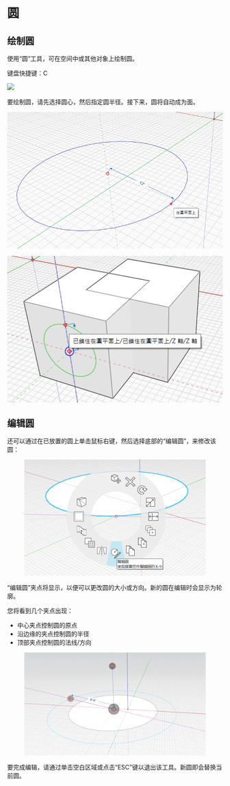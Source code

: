 # 圆

## 绘制圆

使用“圆”工具，可在空间中或其他对象上绘制圆。

键盘快捷键：C

![](../.gitbook/assets/circle\_toolbar.png)

要绘制圆，请先选择圆心，然后指定圆半径。接下来，圆将自动成为面。

![](../.gitbook/assets/circle1.png)

![](../.gitbook/assets/circle2.png)

## 编辑圆

还可以通过在已放置的圆上单击鼠标右键，然后选择底部的“编辑圆”，来修改该圆：

<figure><img src="../.gitbook/assets/EditCircle1.png" alt=""><figcaption></figcaption></figure>

“编辑圆”夹点将显示，以便可以更改圆的大小或方向。新的圆在编辑时会显示为轮廓。

您将看到几个夹点出现：

* 中心夹点控制圆的原点
* 沿边缘的夹点控制圆的半径
* 顶部夹点控制圆的法线/方向

<figure><img src="../.gitbook/assets/image (2) (2).png" alt=""><figcaption></figcaption></figure>

要完成编辑，请通过单击空白区域或点击“ESC”键以退出该工具。新圆即会替换当前圆。
